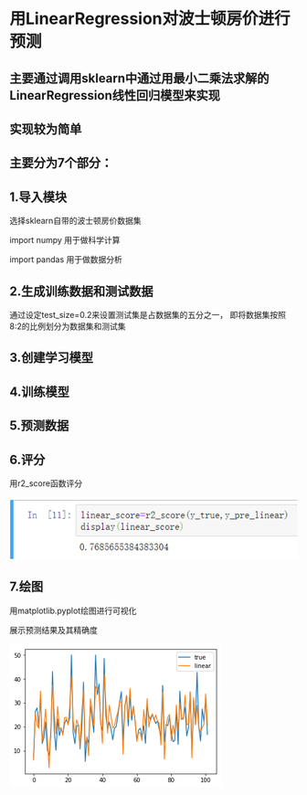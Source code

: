 # 用LinearRegression对波士顿房价进行预测

## 主要通过调用sklearn中通过用最小二乘法求解的LinearRegression线性回归模型来实现
## 实现较为简单

## 主要分为7个部分：
## 1.导入模块
选择sklearn自带的波士顿房价数据集

import numpy 用于做科学计算

import pandas 用于做数据分析

## 2.生成训练数据和测试数据
通过设定test_size=0.2来设置测试集是占数据集的五分之一，
即将数据集按照8:2的比例划分为数据集和测试集

## 3.创建学习模型
## 4.训练模型
## 5.预测数据
## 6.评分
用r2_score函数评分

![display_score](./display_score.png)

## 7.绘图
用matplotlib.pyplot绘图进行可视化

展示预测结果及其精确度

![boston](./boston.png) 
